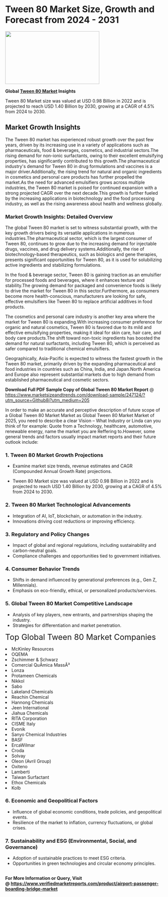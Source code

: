 <H1>Tween 80 Market Size, Growth and Forecast from 2024 - 2031</H1><img class="aligncenter size-medium wp-image-584254" src="https://thirdeyenews.in/wp-content/uploads/2024/09/Global-Market-Research-300x168.jpeg" alt="" width="300" height="168" /><p><strong>Global&nbsp;<a href="https://www.marketsizeandtrends.com/download-sample/247124/?utm_source=Github8j?utm_medium=205">Tween 80 Market</a> Insights</strong></p><p>Tween 80 Market size was valued at USD 0.98 Billion in 2022 and is projected to reach USD 1.40 Billion by 2030, growing at a CAGR of 4.5% from 2024 to 2030.</p><p><h2>Market Growth Insights</h2> <p>The Tween 80 market has experienced robust growth over the past few years, driven by its increasing use in a variety of applications such as pharmaceuticals, food & beverages, cosmetics, and industrial sectors.The rising demand for non-ionic surfactants, owing to their excellent emulsifying properties, has significantly contributed to this growth.The pharmaceutical industry's demand for Tween 80 in drug formulations and vaccines is a major driver.Additionally, the rising trend for natural and organic ingredients in cosmetics and personal care products has further propelled the market.As the need for advanced emulsifiers grows across multiple industries, the Tween 80 market is poised for continued expansion with a strong projected CAGR over the next decade.This growth is further fueled by the increasing applications in biotechnology and the food processing industry, as well as the rising awareness about health and wellness globally.</p> <p><strong><a href="download-sample-link"></a></strong></p> <h3>Market Growth Insights: Detailed Overview</h3> <p>The global Tween 80 market is set to witness substantial growth, with the key growth drivers being its versatile applications in numerous industries.The pharmaceutical sector, which is the largest consumer of Tween 80, continues to grow due to the increasing demand for injectable drugs, vaccines, and drug delivery systems.Additionally, the rise of biotechnology-based therapeutics, such as biologics and gene therapies, presents significant opportunities for Tween 80, as it is used for solubilizing active ingredients and stabilizing formulations.</p> <p>In the food & beverage sector, Tween 80 is gaining traction as an emulsifier for processed foods and beverages, where it enhances texture and stability.The growing demand for packaged and convenience foods is likely to drive the market for Tween 80 in this sector.Furthermore, as consumers become more health-conscious, manufacturers are looking for safe, effective emulsifiers like Tween 80 to replace artificial additives in food products.</p> <p>The cosmetics and personal care industry is another key area where the market for Tween 80 is expanding.With increasing consumer preference for organic and natural cosmetics, Tween 80 is favored due to its mild and effective emulsifying properties, making it ideal for skin care, hair care, and body care products.The shift toward non-toxic ingredients has boosted the demand for natural surfactants, including Tween 80, which is perceived as safer compared to traditional chemical emulsifiers.</p> <p>Geographically, Asia-Pacific is expected to witness the fastest growth in the Tween 80 market, primarily driven by the expanding pharmaceutical and food industries in countries such as China, India, and Japan.North America and Europe also represent substantial markets due to high demand from established pharmaceutical and cosmetic sectors.</p> <p><strong><a href="download-sample-link"></a></strong></p> <p><span class=""><strong>Download Full PDF Sample Copy of Global Tween 80 Market Report</strong> @ <a href="https://www.marketsizeandtrends.com/download-sample/247124/?utm_source=Github8j?utm_medium=205" target="_blank">https://www.marketsizeandtrends.com/download-sample/247124/?utm_source=Github8j?utm_medium=205</a></span></p><p>In order to make an accurate and perceptive description of future scope of a Global&nbsp;Tween 80 Market Market as Global&nbsp;Tween 80 Market Market of 2025, you need to describe a clear Vision &ndash; What Industry or Linda can you think of for example: Quote from a Technology, healthcare, automotive, renewable energy, name the market you are Reffering to.However, some general trends and factors usually impact market reports and their future outlook include:</p><h3>1.&nbsp;<strong>Tween 80 Market Growth Projections</strong></h3><ul><li>Examine market size trends, revenue estimates and CAGR (Compounded Annual Growth Rate) projections.</li><li><p>Tween 80 Market size was valued at USD 0.98 Billion in 2022 and is projected to reach USD 1.40 Billion by 2030, growing at a CAGR of 4.5% from 2024 to 2030.</p></li></ul><h3>2.&nbsp;<strong>Tween 80 Market Technological Advancements</strong></h3><ul><li>Integration of AI, IoT, blockchain, or automation in the industry.</li><li>Innovations driving cost reductions or improving efficiency.</li></ul><h3>3.&nbsp;<strong>Regulatory and Policy Changes</strong></h3><ul><li>Impact of global and regional regulations, including sustainability and carbon-neutral goals.</li><li>Compliance challenges and opportunities tied to government initiatives.</li></ul><h3>4.&nbsp;<strong>Consumer Behavior Trends</strong></h3><ul><li>Shifts in demand influenced by generational preferences (e.g., Gen Z, Millennials).</li><li>Emphasis on eco-friendly, ethical, or personalized products/services.</li></ul><h3>5.&nbsp;<strong>Global Tween 80 Market Competitive Landscape</strong></h3><ul><li>Analysis of key players, new entrants, and partnerships shaping the industry.</li><li>Strategies for differentiation and market penetration.</li></ul><p data-pm-slice="1 1 []"><span style="color: inherit; font-family: inherit; font-size: 25px;">Top Global Tween 80 Market Companies</span></p><div class="" data-test-id=""><p><li>McKinley Resources</li><li> OQEMA</li><li> Zschimmer & Schwarz</li><li> Comercial QuÃ­mica MassÃ³</li><li> Lonza</li><li> Protameen Chemicals</li><li> Nikkol</li><li> Sabo</li><li> Lakeland Chemicals</li><li> Reachin Chemical</li><li> Hannong Chemicals</li><li> Jeen International</li><li> Jiahua Chemicals</li><li> RITA Corporation</li><li> CISME Italy</li><li> Evonik</li><li> Sanyo Chemical Industries</li><li> BASF</li><li> ErcaWilmar</li><li> Croda</li><li> Solvay</li><li> Oleon (Avril Group)</li><li> Oxiteno</li><li> Lamberti</li><li> Taiwan Surfactant</li><li> Ethox Chemicals</li><li> Kolb</li></p></div><h3>6.&nbsp;<strong>Economic and Geopolitical Factors</strong></h3><ul><li>Influence of global economic conditions, trade policies, and geopolitical events.</li><li>Resilience of the market to inflation, currency fluctuations, or global crises.</li></ul><h3>7.&nbsp;<strong>Sustainability and ESG (Environmental, Social, and Governance)</strong></h3><ul><li>Adoption of sustainable practices to meet ESG criteria.</li><li>Opportunities in green technologies and circular economy principles.</li></ul><h2><strong style="font-size: 14px;">For More Information or Query, Visit @&nbsp;</strong><a style="background-color: #ffffff; font-size: 14px;" href="https://www.marketsizeandtrends.com/report/tween-80-market/" target="_blank">https://www.verifiedmarketreports.com/product/airport-passenger-boarding-bridge-market</a></h2>